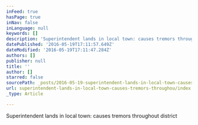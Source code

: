 ```yaml
---
inFeed: true
hasPage: true
inNav: false
inLanguage: null
keywords: []
description: 'Superintendent lands in local town: causes tremors throughout district  '
datePublished: '2016-05-19T17:11:57.649Z'
dateModified: '2016-05-19T17:11:47.284Z'
authors: []
publisher: null
title: ''
author: []
starred: false
sourcePath: _posts/2016-05-19-superintendent-lands-in-local-town-causes-tremors-throughou.md
url: superintendent-lands-in-local-town-causes-tremors-throughou/index.html
_type: Article

---
```

Superintendent lands in local town: causes tremors throughout district